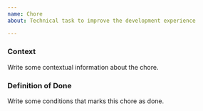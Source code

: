 ```yaml
---
name: Chore
about: Technical task to improve the development experience

---
```


### Context

Write some contextual information about the chore.

### Definition of Done

Write some conditions that marks this chore as done.
